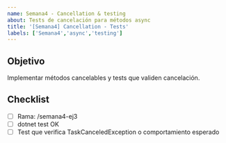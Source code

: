 ```yaml
---
name: Semana4 - Cancellation & testing
about: Tests de cancelación para métodos async
title: '[Semana4] Cancellation - Tests'
labels: ['Semana4','async','testing']
---
```


## Objetivo
Implementar métodos cancelables y tests que validen cancelación.

## Checklist
- [ ] Rama: <githubuser>/semana4-ej3
- [ ] dotnet test OK
- [ ] Test que verifica TaskCanceledException o comportamiento esperado
